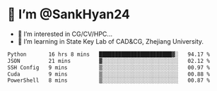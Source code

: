 # 👋 I’m @SankHyan24

- 👀 I’m interested in CG/CV/HPC...
- 🌱 I’m learning in State Key Lab of CAD&CG, Zhejiang University.

<!---
SankHyan24/SankHyan24 is a ✨ special ✨ repository because its `README.md` (this file) appears on your GitHub profile.
You can click the Preview link to take a look at your changes.
--->
<!--START_SECTION:waka-->

```txt
Python       16 hrs 8 mins   ███████████████████████▓░   94.17 %
JSON         21 mins         ▓░░░░░░░░░░░░░░░░░░░░░░░░   02.12 %
SSH Config   9 mins          ▒░░░░░░░░░░░░░░░░░░░░░░░░   00.97 %
Cuda         9 mins          ▒░░░░░░░░░░░░░░░░░░░░░░░░   00.88 %
PowerShell   8 mins          ▒░░░░░░░░░░░░░░░░░░░░░░░░   00.87 %
```

<!--END_SECTION:waka-->

